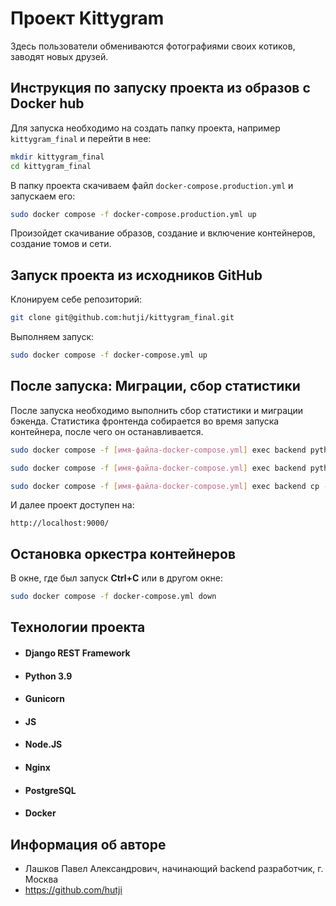 #  Проект Kittygram
Здесь пользователи обмениваются фотографиями своих котиков, заводят новых друзей.

## Инструкция по запуску проекта из образов с Docker hub

Для запуска необходимо на создать папку проекта, например `kittygram_final` и перейти в нее:

```bash
mkdir kittygram_final
cd kittygram_final
```

В папку проекта скачиваем файл `docker-compose.production.yml` и запускаем его:

```bash
sudo docker compose -f docker-compose.production.yml up
```

Произойдет скачивание образов, создание и включение контейнеров, создание томов и сети.

## Запуск проекта из исходников GitHub

Клонируем себе репозиторий: 

```bash 
git clone git@github.com:hutji/kittygram_final.git
```

Выполняем запуск:

```bash
sudo docker compose -f docker-compose.yml up
```

## После запуска: Миграции, сбор статистики

После запуска необходимо выполнить сбор статистики и миграции бэкенда. Статистика фронтенда собирается во время запуска контейнера, после чего он останавливается. 

```bash
sudo docker compose -f [имя-файла-docker-compose.yml] exec backend python manage.py migrate

sudo docker compose -f [имя-файла-docker-compose.yml] exec backend python manage.py collectstatic

sudo docker compose -f [имя-файла-docker-compose.yml] exec backend cp -r /app/collected_static/. /backend_static/static/
```

И далее проект доступен на: 

```
http://localhost:9000/
```

## Остановка оркестра контейнеров

В окне, где был запуск **Ctrl+С** или в другом окне:

```bash
sudo docker compose -f docker-compose.yml down
```


## Технологии проекта

* #### Django REST Framework
* #### Python 3.9
* #### Gunicorn
* #### JS
* #### Node.JS
* #### Nginx
* #### PostgreSQL
* #### Docker

## Информация об авторе

- Лашков Павел Александрович, начинающий backend разработчик, г. Москва
- https://github.com/hutji
